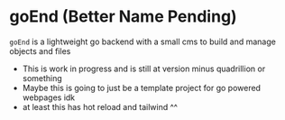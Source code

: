 # goEnd (Better Name Pending)

`goEnd` is a lightweight go backend with a small cms to build and manage objects and files

* This is work in progress and is still at version minus quadrillion or something
* Maybe this is going to just be a template project for go powered webpages idk
* at least this has hot reload and tailwind ^^
